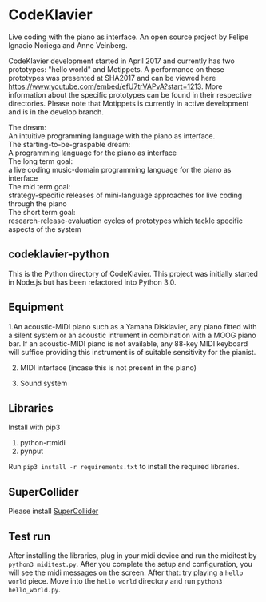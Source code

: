 
# CodeKlavier
Live coding with the piano as interface.
An open source project by Felipe Ignacio Noriega and Anne Veinberg.

CodeKlavier development started in April 2017 and currently has two prototypes: "hello world" and Motippets. A performance on these prototypes was presented at SHA2017 and can be viewed here https://www.youtube.com/embed/efU7trVAPvA?start=1213. More information about the specific prototypes can be found in their respective directories. Please note that Motippets is currently in active development and is in the develop branch.

<div class='dream'>
<div>The dream: </div><div>An intuitive programming language with the piano as interface.</div></div>
<div class='dream'>
<div>The starting-to-be-graspable dream:</div><div>A programming language for the piano as interface</div></div>
<div class='dream'>
<div>The long term goal:</div><div>a live coding music-domain programming language for the piano as interface</div></div>
<div class='dream'>
<div>The mid term goal:</div><div>strategy-specific releases of mini-language approaches for live coding through the piano</div></div>
<div class='dream'>
<div>The short term goal:</div><div>research-release-evaluation cycles of prototypes which tackle specific aspects of the system</div></div>

## codeklavier-python
This is the Python directory of CodeKlavier. This project was initially started in Node.js but has been refactored into Python 3.0.

## Equipment
1.An acoustic-MIDI piano such as a Yamaha Disklavier, any piano fitted with a silent system or an acoustic intrument in combination with a MOOG piano bar. If an acoustic-MIDI piano is not available, any 88-key MIDI keyboard will suffice providing this instrument is of suitable sensitivity for the pianist.

2. MIDI interface (incase this is not present in the piano)

3. Sound system 

## Libraries
Install with pip3

1. python-rtmidi
2. pynput

Run ``pip3 install -r requirements.txt`` to install the required libraries.

## SuperCollider

Please install [SuperCollider](http://supercollider.github.io)

## Test run
After installing the libraries, plug in your midi device and run the miditest by ``python3 miditest.py``. After you complete the setup and configuration, you will see the midi messages on the screen. After that: try playing a ``hello world`` piece. Move into the ``hello world`` directory and run ``python3 hello_world.py``.
